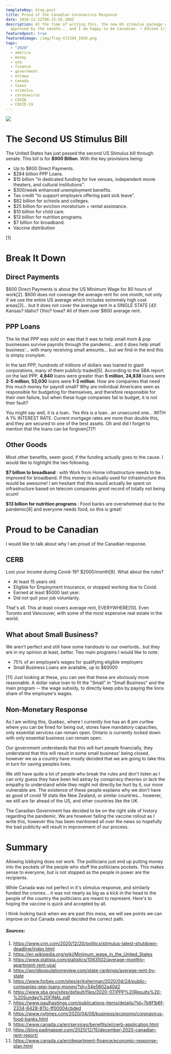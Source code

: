 ```yaml
---
templateKey: blog-post
title: Proud of the Canadian Coronavirus Response
date: 2020-12-22T06:15:55.289Z
description: At the time of writing this, the new US stimulus package was
  approved by the senate... and I am happy to be Canadian. ! Edited 1/16/2021 !
featuredpost: true
featuredimage: /img/flag-472394_1920.png
tags:
  - "2020"
  - america
  - money
  - usa
  - finance
  - government
  - ottawa
  - canada
  - taxes
  - stimulus
  - coronavirus
  - COVID
  - COVID-19
---
```

![](/img/flag-472394_1920.png)

# The Second US Stimulus Bill

The United States has just passed the second US Stimulus bill through senate. This bill is for **$900 Billion**. With the key provisions being:

* Up to $600 Direct Payments.
* $284 billion PPP Loans.
* $15 billion "in dedicated funding for live venues, independent movie theaters, and cultural institutions".
* $300/week enhanced unemployment benefits.
* Tax credit "to support employers offering paid sick leave".
* $82 billion for schools and colleges.
* $25 billion for eviction moratorium + rental assistance.
* $10 billion for child care.
* $13 billion for nutrition programs.
* $7 billion for broadband.
* Vaccine distribution

\[1]

# Break It Down

## Direct Payments

$600 Direct Payments is about the US Minimum Wage for 80 hours of work\[2]. $600 does not coverage the average rent for one month, not only if we use the entire US average which includes extremely high cost areas\[3]... but it does not cover the average rent in a SINGLE STATE \[4]! Kansas? Idaho? Ohio? Iowa? All of them over $600 average rent.

## PPP Loans

The lie that PPP was sold on was that it was to help small mom & pop businesses survive payrolls through the pandemic.. and it does help small business'... with many receiving small amounts... but we find in the end this is simply cronyism. 

In the last PPP, hundreds of millions of dollars was loaned to giant corporations, many of them publicly traded\[5]. According to the SBA report on the last PPP, **4,840**  loans were greater than **5 million**, **24,838** loans were **2-5 million**, **53,030** loans were **1-2 million**. How are companies that need this much money for payroll small? Why are individual Americans seen as responsible for budgeting for themselves, and therefore responsible for their own failure, but when these huge companies fail to budget, it is not their fault?

You might say well, it is a loan.. Yes this is a loan.. an unsecured one... WITH A 1% INTEREST RATE. Current mortgage rates are more than double this, and they are secured to one of the best assets. Oh and did I forget to mention that the loans can be forgiven\[7]?!

## Other Goods

Most other benefits, seem good, if the funding actually goes to the cause. I would like to highlight the two following.

**$7 billion to broadband** : with Work from Home infrastructure needs to be improved for broadband. If this money is actually used for infrastructure this would be awesome! I am hesitant that this would actually be spent on infrastructure based on telecom companies *great* record of totally not being scum!

**$13 billion for nutrition programs** : Food banks are overwhelmed due to the pandemic\[8] and everyone needs food, so this is great!

# Proud to be Canadian

I would like to talk about why I am proud of the Canadian response.

## CERB

Lost your income during Covid-19? $2000/month\[9]. What about the rules?

* At least 15 years old.
* Eligible for Employment Insurance, or stopped working due to Covid.
* Earned at least $5000 last year.
* Did not quit your job voluntarily.

That's all. This at least covers average rent, EVERYWHERE\[10]. Even Toronto and Vancouver, with some of the most expensive real estate in the world.

## What about Small Business?

We aren't perfect and still have some handouts to our overlords.. but they are in my opinion at least, better. Two main programs I would like to note:

* 75% of an employee’s wages for qualifying eligible employers
* Small Business Loans are available, up to $60000

\[11] Just looking at these, you can see that these are obviously more reasonable. A dollar value loan to fit the "Small" in "Small Business" and the main program -- the wage subsidy, to directly keep jobs by paying the lions share of the employee's wages.

## Non-Monetary Response

As I am writing this, Quebec, where I currently live has an 8 pm curfew where you can be fined for being out, stores have mandatory capacities, only essential services can remain open. Ontario is currently locked down with only essential business can remain open.

Our government understands that this will hurt people financially, they understand that this will result in some small business' being closed, however we as a country have mostly decided that we are going to take this in turn for saving peoples lives.

We still have quite a lot of people who break the rules and don't listen as I can only guess they have been led astray by conspiracy theories or lack the empathy to understand while they might not directly be hurt by it, our more vulnerable are. The existence of these people explains why we don't have as good of covid 19 stats like New Zealand, or similar countries... however, we still are far ahead of the US, and other countries like the UK.

The Canadian Government has decided to be on the right side of history regarding the pandemic. We are however failing the vaccine rollout as I write this, however this has been mentioned all over the news so hopefully the bad publicity will result in improvement of our process.

# Summary

Allowing lobbying does not work. The politicians just end up putting money into the pockets of the people who stuff the politicians pockets. This makes sense to everyone, but is not stopped as the people in power are the recipients.

While Canada was not perfect in it's stimulus response, and similarly funded the cronies... it was not nearly as big as a kick in the head to the people of the country the politicians are meant to represent. Here's to hoping the vaccine is quick and accepted by all.

I think looking back when we are past this mess, we will see points we can improve on but Canada overall decided the correct path.

##### Sources:

1. <https://www.cnn.com/2020/12/20/politics/stimulus-latest-shutdown-deadline/index.html>
2. <https://en.wikipedia.org/wiki/Minimum_wage_in_the_United_States>
3. <https://www.statista.com/statistics/1063502/average-monthly-apartment-rent-usa/>
4. <https://worldpopulationreview.com/state-rankings/average-rent-by-state>
5. <https://www.forbes.com/sites/eriksherman/2020/04/24/public-companies-ppp-loans-money/?sh=54e5602a40d2>
6. <https://www.sba.gov/sites/default/files/2020-07/PPP%20Results%20-%20Sunday%20FINAL.pdf>
7. <https://www.paulhastings.com/publications-items/details/?id=7b8f1b6f-2334-6428-811c-ff00004cbded>
8. <https://www.nytimes.com/2020/04/08/business/economy/coronavirus-food-banks.html>[](https://www.bls.gov/news.release/pdf/empsit.pdf)
9. <https://www.canada.ca/en/services/benefits/ei/cerb-application.html>
10. <https://blog.padmapper.com/2020/12/15/december-2020-canadian-rent-report/>
11. <https://www.canada.ca/en/department-finance/economic-response-plan.html>